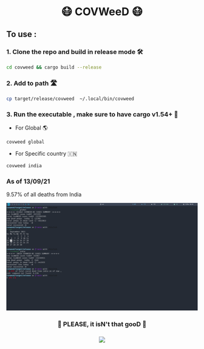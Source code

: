 <h1 align="center"> 😷 COVWeeD 😷</h1>


## To use :
### 1. Clone the repo and build in release mode 🛠️

```bash 
cd covweed && cargo build --release
```
### 2. Add to path 🛣️
```bash
cp target/release/covweed  ~/.local/bin/covweed
```
### 3. Run the executable , make sure to have cargo v1.54+ 🦀

* For Global  🌎
```bash  
covweed global  
```
* For Specific country  🇮🇳
```bash
covweed india
```

### As of 13/09/21 

9.57% of all deaths from India

![](s.png)

<h3 align="center">🔞 PLEASE, it isN't that gooD 🔞<h3>
<p align="center">
<img src="https://media.giphy.com/media/XcAZwgzbabxKv4S2oJ/giphy.gif?cid=ecf05e47pglm0onz1nu6uh6mtkm6m65zt8xpyqbmle0kt2s9&rid=giphy.gif&ct=g" >
</p>


